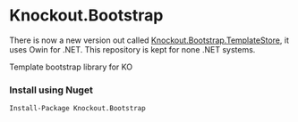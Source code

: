 Knockout.Bootstrap
==================

There is now a new version out called [Knockout.Bootstrap.TemplateStore](https://github.com/AndersMalmgren/Knockout.Bootstrap.TemplateStore), it uses Owin for .NET. This repository is kept for none .NET systems.


Template bootstrap library for KO

### Install using Nuget

```
Install-Package Knockout.Bootstrap
```
